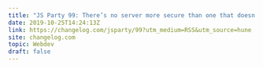 ```yaml
---
title: "JS Party 99: There’s no server more secure than one that doesn’t exist"
date: 2019-10-25T14:24:13Z
link: https://changelog.com/jsparty/99?utm_medium=RSS&utm_source=hune
site: changelog.com
topic: Webdev
draft: false
---
```

